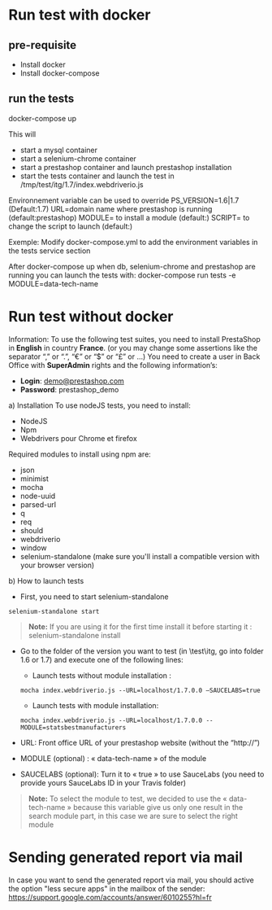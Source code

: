 # Run test with docker

## pre-requisite
- Install docker
- Install docker-compose

## run the tests
docker-compose up

This will
- start a mysql container
- start a selenium-chrome container
- start a prestashop container and launch prestashop installation
- start the tests container and launch the test in /tmp/test/itg/1.7/index.webdriverio.js

Environnement variable can be used to override
PS_VERSION=1.6|1.7 (Default:1.7)
URL=domain name where prestashop is running (default:prestashop)
MODULE= to install a module (default:)
SCRIPT= to change the script to launch (default:)

Exemple:
Modify docker-compose.yml to add the environment variables in the tests service section

After docker-compose up when db, selenium-chrome and prestashop are running you can launch the tests with:
docker-compose run tests -e MODULE=data-tech-name


# Run test without docker
Information: To use the following test suites, you need to install PrestaShop in **English** in country **France**.
(or you may change some assertions like the separator “,” or “.”, “€” or “$” or “£” or …)
You need to create a user in Back Office with **SuperAdmin** rights and the following information’s:
- **Login**: demo@prestashop.com
- **Password**: prestashop_demo

a)	Installation
To use nodeJS tests, you need to install:
-	NodeJS
-	Npm
-	Webdrivers pour Chrome et firefox

Required modules to install using npm are:
-	json
-	minimist
-	mocha
-	node-uuid
-	parsed-url
-	q
-	req
-	should
-	webdriverio
-	window
-	selenium-standalone (make sure you'll install a compatible version with your browser version)

b)	How to launch tests

-	First, you need to start selenium-standalone
```
selenium-standalone start
```
> **Note:**
> If you are using it for the first time install it before starting it :
> selenium-standalone install

- Go to the folder of the version you want to test (in \test\itg, go into folder 1.6 or 1.7) and execute one of the following lines:

	- Launch tests without module installation :
    ```
    mocha index.webdriverio.js --URL=localhost/1.7.0.0 –SAUCELABS=true
    ```

	- Launch tests with module installation:
    ```
    mocha index.webdriverio.js --URL=localhost/1.7.0.0 --MODULE=statsbestmanufacturers
    ```

-	URL: Front office URL of your prestashop website (without the “http://”)
-	MODULE (optional) : « data-tech-name »  of the module
-	SAUCELABS (optional): Turn it to « true » to use SauceLabs (you need to provide yours SauceLabs ID in your Travis folder)


> **Note:** To select the module to test, we decided to use the « data-tech-name » because this variable give us only one result in the search module part, in this case we are sure to select the right module

# Sending generated report via mail
In case you want to send the generated report via mail, you should active the option "less secure apps" in the mailbox of the sender:
https://support.google.com/accounts/answer/6010255?hl=fr